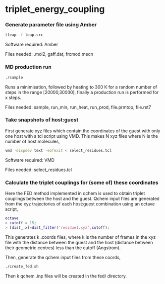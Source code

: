 # triplet\_energy\_coupling

### Generate parameter file using Amber

```bash
tleap -f leap.src
```

Software required: Amber 

Files needed: .mol2, gaff.dat, frcmod.mecn

### MD production run

```bash
./sample
```

Runs a minimisation, followed by heating to 300 K for a random number of steps in the range [20000,30000], finally a production run is performed for x steps.

Files needed: sample, run\_min, run\_heat, run\_prod, file.prmtop, file.rst7 

### Take snapshots of host:guest 

First generate xyz files which contain the coordinates of the guest with only one host with a tcl script using VMD. This makes N xyz files where N is the number of host molecules,

```bash
vmd -dispdev text -eofexit < select_residues.tcl
```

Software required: VMD

Files needed: select\_residues.tcl

### Calculate the triplet couplings for (some of) these coordinates

Here the FED method implemented in qchem is used to obtain triplet couplings between the host and the guest. Qchem input files are generated from the xyz trajectories of each host:guest combination using an octave script,

```matlab
octave
> cutoff = 15;
> [dist_,x]=dist_filter('residue1.xyz',cutoff); 
```

This generates k .coords files, where k is the number of frames in the xyz file with the distance between the guest and the host (distance between their geometric centres) less than the cutoff (Angstrom). 

Then, generate the qchem input files from these coords, 

```bash
./create_fed.sh
```

Then k qchem .inp files will be created in the fed/ directory.
